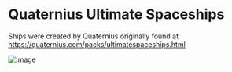 # Quaternius Ultimate Spaceships

Ships were created by Quaternius originally found at https://quaternius.com/packs/ultimatespaceships.html

![image](https://user-images.githubusercontent.com/645359/125231783-41151200-e290-11eb-98cb-e21dfc597909.png)
